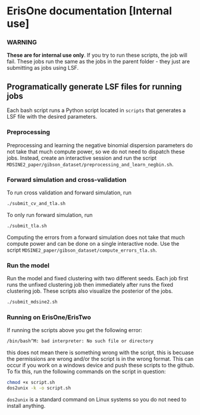 # ErisOne documentation [Internal use]

### WARNING
__These are for internal use only__. If you try to run these scripts, the job will fail. These jobs run the same as the jobs in the parent folder - they just are submitting as jobs using LSF.

## Programatically generate LSF files for running jobs
Each bash script runs a Python script located in `scripts` that generates a LSF file with the desired parameters.

### Preprocessing
Preprocessing and learning the negative binomial dispersion parameters do not take that much compute power, so we do not need to dispatch these jobs. Instead, create an interactive session and run the script `MDSINE2_paper/gibson_dataset/preprocessing_and_learn_negbin.sh`.

### Forward simulation and cross-validation
To run cross validation and forward simulation, run
```bash
./submit_cv_and_tla.sh
```
To only run forward simulation, run
```bash
./submit_tla.sh
```
Computing the errors from a forward simulation does not take that much compute power and can be done on a single interactive node. Use the script `MDSINE2_paper/gibson_dataset/compute_errors_tla.sh`.

### Run the model
Run the model and fixed clustering with two different seeds. Each job first runs the unfixed clustering job then immediately after runs the fixed clustering job. These scripts also visualize the posterior of the jobs.
```bash
./submit_mdsine2.sh
```

### Running on ErisOne/ErisTwo
If running the scripts above you get the following error:
```bash
/bin/bash^M: bad interpreter: No such file or directory
```
this does not mean there is something wrong with the script, this is becuase the permissions are
wrong and/or the script is in the wrong format. This can occur if you work on a windows device and push these scripts to the github. To fix this, run the following commands on the script in question:
```bash
chmod +x script.sh
dos2unix -k -o script.sh
```
`dos2unix` is a standard command on Linux systems so you do not need to install anything.